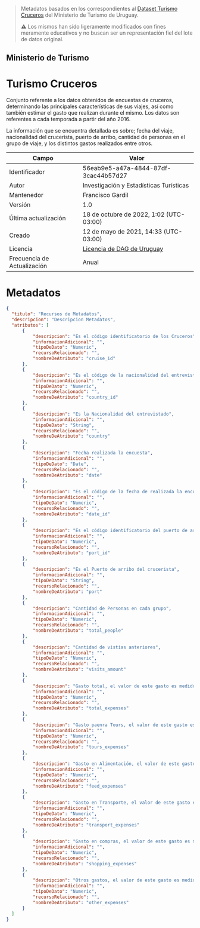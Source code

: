 > Metadatos basados en los correspondientes al [Dataset Turismo Cruceros](https://catalogodatos.gub.uy/dataset/ministerio-de-turismo-turismo-cruceros) del Ministerio de Turismo de Uruguay.
> 
> ⚠ Los mismos han sido ligeramente modificados con fines meramente educativos y
> no buscan ser un representación fiel del lote de datos original.     

##  Ministerio de Turismo

# Turismo Cruceros

Conjunto referente a los datos obtenidos de encuestas de cruceros, determinando las principales características de sus viajes, así como también estimar el gasto que realizan durante el mismo. Los datos son referentes a cada temporada a partir del año 2016.

La información que se encuentra detallada es sobre; fecha del viaje, nacionalidad del crucerista, puerto de arribo, cantidad de personas en el grupo de viaje, y los distintos gastos realizados entre otros.

|Campo|Valor|
|---|---|
|Identificador|56eab9e5-a47a-4844-87df-3cac44b57d27|
|Autor|Investigación y Estadísticas Turísticas|
|Mantenedor|Francisco Gardil|
|Versión|1.0|
|Última actualización|18 de octubre de 2022, 1:02 (UTC-03:00)|
|Creado|12 de mayo de 2021, 14:33 (UTC-03:00)|
|Licencia|[Licencia de DAG de Uruguay](https://www.gub.uy/agencia-gobierno-electronico-sociedad-informacion-conocimiento/sites/agencia-gobierno-electronico-sociedad-informacion-conocimiento/files/documentos/publicaciones/licencia_de_datos_abiertos_0.pdf)|
|Frecuencia de Actualización|Anual|

# Metadatos

```json 
{
  "titulo": "Recursos de Metadatos",
  "descripcion": "Descripcion Metadatos",
  "atributos": [
      {
          "descripcion": "Es el código identificatorio de los Cruceros",
          "informacionAdicional": "",
          "tipoDeDato": "Numeric",
          "recursoRelacionado": "",
          "nombreDeAtributo": "cruise_id"
      },
      {
          "descripcion": "Es el código de la nacionalidad del entrevistado",
          "informacionAdicional": "",
          "tipoDeDato": "Numeric",
          "recursoRelacionado": "",
          "nombreDeAtributo": "country_id"
      },
      {
          "descripcion": "Es la Nacionalidad del entrevistado",
          "informacionAdicional": "",
          "tipoDeDato": "String",
          "recursoRelacionado": "",
          "nombreDeAtributo": "country"
      },
      {
          "descripcion": "Fecha realizada la encuesta",
          "informacionAdicional": "",
          "tipoDeDato": "Date",
          "recursoRelacionado": "",
          "nombreDeAtributo": "date"
      },
      {
          "descripcion": "Es el código de la fecha de realizada la encuesta",
          "informacionAdicional": "",
          "tipoDeDato": "Numeric",
          "recursoRelacionado": "",
          "nombreDeAtributo": "date_id"
      },
      {
          "descripcion": "Es el código identificatorio del puerto de arribo del crucerista",
          "informacionAdicional": "",
          "tipoDeDato": "Numeric",
          "recursoRelacionado": "",
          "nombreDeAtributo": "port_id"
      },
      {
          "descripcion": "Es el Puerto de arribo del crucerista",
          "informacionAdicional": "",
          "tipoDeDato": "String",
          "recursoRelacionado": "",
          "nombreDeAtributo": "port"
      },
      {
          "descripcion": "Cantidad de Personas en cada grupo",
          "informacionAdicional": "",
          "tipoDeDato": "Numeric",
          "recursoRelacionado": "",
          "nombreDeAtributo": "total_people"
      },
      {
          "descripcion": "Cantidad de vistias anteriores",
          "informacionAdicional": "",
          "tipoDeDato": "Numeric",
          "recursoRelacionado": "",
          "nombreDeAtributo": "visits_amount"
      },
      {
          "descripcion": "Gasto total, el valor de este gasto es medido en Dólares Americanos",
          "informacionAdicional": "",
          "tipoDeDato": "Numeric",
          "recursoRelacionado": "",
          "nombreDeAtributo": "total_expenses"
      },
      {
          "descripcion": "Gasto paenra Tours, el valor de este gasto es medido en Dólares Americanos",
          "informacionAdicional": "",
          "tipoDeDato": "Numeric",
          "recursoRelacionado": "",
          "nombreDeAtributo": "tours_expenses"
      },
      {
          "descripcion": "Gasto en Alimentación, el valor de este gasto es medido en Dólares Americanos",
          "informacionAdicional": "",
          "tipoDeDato": "Numeric",
          "recursoRelacionado": "",
          "nombreDeAtributo": "feed_expenses"
      },
      {
          "descripcion": "Gasto en Transporte, el valor de este gasto es medido en Dólares Americanos",
          "informacionAdicional": "",
          "tipoDeDato": "Numeric",
          "recursoRelacionado": "",
          "nombreDeAtributo": "transport_expenses"
      },
      {
          "descripcion": "Gasto en compras, el valor de este gasto es medido en Dólares Americanos",
          "informacionAdicional": "",
          "tipoDeDato": "Numeric",
          "recursoRelacionado": "",
          "nombreDeAtributo": "shopping_expenses"
      },
      {
          "descripcion": "Otros gastos, el valor de este gasto es medido en Dólares Americanos",
          "informacionAdicional": "",
          "tipoDeDato": "Numeric",
          "recursoRelacionado": "",
          "nombreDeAtributo": "other_expenses"
      }
  ]
}
```
